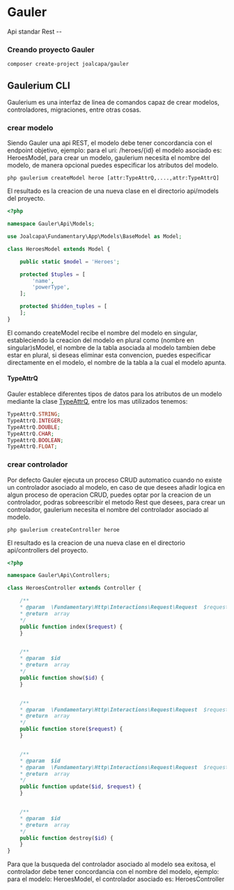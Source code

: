 # Gauler
Api standar Rest --

### Creando proyecto Gauler

```
composer create-project joalcapa/gauler
```

## Gaulerium CLI
Gaulerium es una interfaz de linea de comandos capaz de crear modelos, controladores,
migraciones, entre otras cosas.

### crear modelo
Siendo Gauler una api REST, el modelo debe tener concordancia con el endpoint objetivo, ejemplo: para el 
uri: /heroes/{id} el modelo asociado es: HeroesModel, 
para crear un modelo, gaulerium necesita el nombre del modelo, de manera opcional
puedes especificar los atributos del modelo.
```
php gaulerium createModel heroe [attr:TypeAttrQ,....,attr:TypeAttrQ]
```

El resultado es la creacion de una nueva clase en el directorio api/models del proyecto.

``` php
<?php

namespace Gauler\Api\Models;

use Joalcapa\Fundamentary\App\Models\BaseModel as Model;

class HeroesModel extends Model {

	public static $model = 'Heroes';

	protected $tuples = [
		'name',
		'powerType',
	];

	protected $hidden_tuples = [
	];
}
```

El comando createModel recibe el nombre del modelo en singular, estableciendo la creacion del modelo
en plural como (nombre en singular)sModel, el nombre de la tabla asociada al modelo tambien debe estar en plural,
si deseas eliminar esta convencion, puedes especificar directamente en el modelo, el nombre de la tabla a la 
cual el modelo apunta.

#### TypeAttrQ
Gauler establece diferentes tipos de datos para los atributos de un modelo mediante la clase [TypeAttrQ](https://github.com/joalcapa/Elementary/blob/master/src/Generics/TypeAttrQ.php), entre los mas
utilizados tenemos:

``` php
TypeAttrQ.STRING;
TypeAttrQ.INTEGER;
TypeAttrQ.DOUBLE;
TypeAttrQ.CHAR;
TypeAttrQ.BOOLEAN;
TypeAttrQ.FLOAT;
```

### crear controlador
Por defecto Gauler ejecuta un proceso CRUD automatico cuando no existe un controlador asociado al modelo, 
en caso de que desees añadir logica en algun proceso de operacion CRUD, puedes optar por la creacion de un 
controlador, podras sobreescribir el metodo Rest que desees,
para crear un controlador, gaulerium necesita el nombre del controlador asociado al modelo.
```
php gaulerium createController heroe
```

El resultado es la creacion de una nueva clase en el directorio api/controllers del proyecto.

``` php
<?php

namespace Gauler\Api\Controllers;

class HeroesController extends Controller {

	/**
	* @param  \Fundamentary\Http\Interactions\Request\Request  $request
	* @return  array
	*/
	public function index($request) {
	}


	/**
	* @param  $id
	* @return  array
	*/
	public function show($id) {		
	}


	/**
	* @param  \Fundamentary\Http\Interactions\Request\Request  $request
	* @return  array
	*/
	public function store($request) {		
	}


	/**
	* @param  $id
	* @param  \Fundamentary\Http\Interactions\Request\Request  $request
	* @return  array
	*/
	public function update($id, $request) {		
	}


	/**
	* @param  $id
	* @return  array
	*/
	public function destroy($id) {		
	}
}
```

Para que la busqueda del controlador asociado al modelo sea exitosa, el controlador debe tener concordancia con el nombre del modelo,
ejemplo: para el modelo: HeroesModel, el controlador asociado es: HeroesController